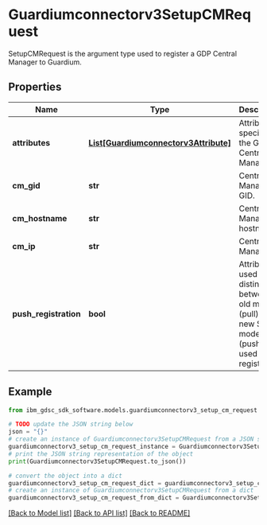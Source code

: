 # Guardiumconnectorv3SetupCMRequest

SetupCMRequest is the argument type used to register a GDP Central Manager to Guardium.

## Properties

Name | Type | Description | Notes
------------ | ------------- | ------------- | -------------
**attributes** | [**List[Guardiumconnectorv3Attribute]**](Guardiumconnectorv3Attribute.md) | Attributes specific to the GDP Central Manager. | [optional] 
**cm_gid** | **str** | Central Manager GID. | [optional] 
**cm_hostname** | **str** | Central Manager hostname. | [optional] 
**cm_ip** | **str** | Central Manager IP. | [optional] 
**push_registration** | **bool** | Attribute used to distinguish between old mode (pull) and new SaaS mode (push) used during registration. | [optional] 

## Example

```python
from ibm_gdsc_sdk_software.models.guardiumconnectorv3_setup_cm_request import Guardiumconnectorv3SetupCMRequest

# TODO update the JSON string below
json = "{}"
# create an instance of Guardiumconnectorv3SetupCMRequest from a JSON string
guardiumconnectorv3_setup_cm_request_instance = Guardiumconnectorv3SetupCMRequest.from_json(json)
# print the JSON string representation of the object
print(Guardiumconnectorv3SetupCMRequest.to_json())

# convert the object into a dict
guardiumconnectorv3_setup_cm_request_dict = guardiumconnectorv3_setup_cm_request_instance.to_dict()
# create an instance of Guardiumconnectorv3SetupCMRequest from a dict
guardiumconnectorv3_setup_cm_request_from_dict = Guardiumconnectorv3SetupCMRequest.from_dict(guardiumconnectorv3_setup_cm_request_dict)
```
[[Back to Model list]](../README.md#documentation-for-models) [[Back to API list]](../README.md#documentation-for-api-endpoints) [[Back to README]](../README.md)



